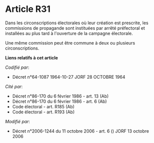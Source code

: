 # Article R31

Dans les circonscriptions électorales où leur création est prescrite, les commissions de propagande sont instituées par
arrêté préfectoral et installées au plus tard à l'ouverture de la campagne électorale.

Une même commission peut être commune à deux ou plusieurs circonscriptions.

**Liens relatifs à cet article**

_Codifié par_:

  - Décret n°64-1087 1964-10-27 JORF 28 OCTOBRE 1964

_Cité par_:

  - Décret n°86-170 du 6 février 1986 - art. 13 (Ab)
  - Décret n°86-170 du 6 février 1986 - art. 6 (Ab)
  - Code électoral - art. R185 (Ab)
  - Code électoral - art. R193 (Ab)

_Modifié par_:

  - Décret n°2006-1244 du 11 octobre 2006 - art. 6 () JORF 13 octobre 2006
